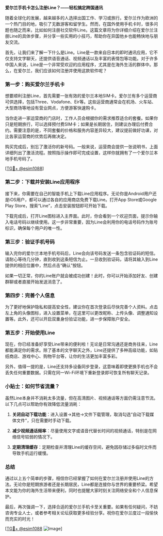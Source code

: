 **爱尔兰手机卡怎么注册Line？——轻松搞定跨国通讯**

随着全球化的发展，越来越多的人选择出国工作、学习或旅行。爱尔兰作为欧洲的一个热门目的地，吸引了无数游客和留学生。然而，在国外使用手机卡时，很多问题也随之而来，比如如何注册社交软件Line。这篇文章将为你详细介绍在爱尔兰注册Line的具体步骤，并分享一些实用的小技巧，帮助你在异国他乡也能畅快地与朋友交流。

首先，让我们来了解一下什么是Line。Line是一款来自日本的即时通讯应用，它不仅支持文字聊天，还提供语音通话、视频通话以及丰富的表情包等功能。对于许多中国人来说，Line是一个非常受欢迎的应用程序，尤其是在海外生活的群体中。那么，在爱尔兰，我们应该如何注册并使用这款软件呢？

### **第一步：购买爱尔兰手机卡**

想要顺利注册Line，首先需要一张有效的爱尔兰本地SIM卡。爱尔兰有多个运营商可供选择，包括Three、Vodafone、Eir等。这些运营商通常会在机场、火车站、大型商场等地设有营业网点，方便游客快速购卡。

当你走进一家运营商的门店时，工作人员会根据你的需求推荐适合的套餐。如果你只是短期旅行，可以选择预付费SIM卡；如果是长期居住，则建议办理后付费合约。需要注意的是，不同套餐的价格和服务内容差异较大，建议提前做好功课，对比各家运营商的优势后再做决定。

购买完成后，别忘了激活你的新号码。一般来说，运营商会提供一张说明书，上面详细列出了激活流程。按照指示操作即可完成设置，这样你就拥有了一个爱尔兰本地手机号码了。

[[TG💪+ @esim1088](https://t.me/s/esim1088)]

### **第二步：下载并安装Line应用程序**

接下来，你需要在自己的智能手机上下载Line应用程序。无论你是Android用户还是iOS用户，都可以通过各自的应用商店免费下载Line。打开App Store或Google Play Store，搜索“Line”，点击安装按钮即可开始下载。

下载完成后，打开Line图标进入主界面。此时，你会看到一个欢迎页面，提示你输入电话号码以继续使用。这一步非常重要，因为Line会利用你的电话号码作为账号标识，确保每个用户的唯一性。

### **第三步：验证手机号码**

输入完你的爱尔兰本地手机号码后，Line会向该号码发送一条包含验证码的短信。请耐心等待几分钟，直到收到这条短信为止。一旦收到验证码，请将其输入到Line提供的相应位置中，然后点击“确认”按钮。

如果一切正常，你的Line账户就会被成功创建！此时，你可以开始添加好友、创建群聊或者直接开始发送消息了。

### **第四步：完善个人信息**

为了更好地保护隐私和提高安全性，建议你在首次登录后尽快完善个人资料。点击左上角的头像图标，进入设置菜单，在这里可以更改昵称、上传头像、调整通知设置等。此外，还可以开启双重身份验证功能，进一步保障账户安全。

### **第五步：开始使用Line**

现在，你已经准备好享受Line带来的便利啦！无论是日常沟通还是商务往来，Line都能满足你的需求。除了基本的文字聊天之外，Line还提供了多种高级功能，如贴纸商店、游戏中心、购物平台等，让你的生活更加丰富多彩。

另外，值得一提的是，Line还支持多设备同步登录，这意味着即使更换手机也不会丢失任何重要数据。只需在同一Wi-Fi环境下重新登录即可恢复所有聊天记录。

### **小贴士：如何节省流量？**

虽然Line本身并不消耗太多流量，但在高清图片、视频通话等方面仍需注意节流。以下几点可以帮助你有效降低流量消耗：

1. **关闭自动下载功能**：进入设置→其他→文件下载管理，取消勾选“自动下载媒体文件”，只在需要时手动下载。
   
2. **减少视频通话频率**：尽量使用文字或语音代替长时间的视频通话，特别是在网络信号较弱的情况下。

3. **定期清理缓存**：定期检查并清理Line的缓存空间，避免因存储过多临时文件而导致手机运行缓慢。

### **总结**

通过以上五个简单的步骤，相信你已经掌握了如何在爱尔兰注册并使用Line的方法。无论你是短期旅游者还是长期居民，Line都是连接你与世界的重要桥梁。希望本文能为你的海外生活带来便利，同时也提醒大家时刻关注网络安全和个人信息保护。

最后，再次强调一下，选择合适的爱尔兰手机卡至关重要。如果有任何疑问，不妨咨询专业人士，或者参考相关论坛获取更多经验分享。祝你在爱尔兰度过一段愉快而充实的时光！

[[TG💪+ @esim1088](https://t.me/s/esim1088) ![Image](https://i.postimg.cc/4NQfJmqS/Snipaste-2025-05-13-00-14-12.png)]